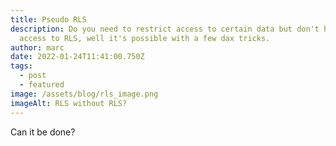 ```yaml
---
title: Pseudo RLS
description: Do you need to restrict access to certain data but don't have
  access to RLS, well it's possible with a few dax tricks.
author: marc
date: 2022-01-24T11:41:00.750Z
tags:
  - post
  - featured
image: /assets/blog/rls_image.png
imageAlt: RLS without RLS?
---
```

Can it be done?